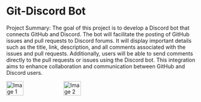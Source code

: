 # Git-Discord Bot

Project Summary:
The goal of this project is to develop a Discord bot that connects GitHub and Discord. The bot will facilitate the posting of GitHub issues and pull requests to Discord forums. It will display important details such as the title, link, description, and all comments associated with the issues and pull requests. Additionally, users will be able to send comments directly to the pull requests or issues using the Discord bot. This integration aims to enhance collaboration and communication between GitHub and Discord users.

<div style="display: flex;">
  <img src="https://github.com/Bentlybro/Git-Discord-Bot/assets/27962737/b57347ac-2774-4709-98f7-348cb27a662a" width="30%" height="30%" alt="Image 1">
  <img src="https://github.com/Bentlybro/Git-Discord-Bot/assets/27962737/132999a1-e620-44b8-9da9-64be9172a439" width="30%" height="30%" alt="Image 2">
</div>
